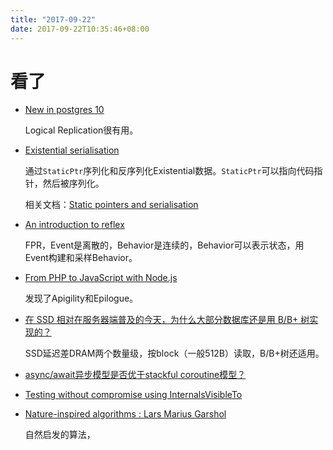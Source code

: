 ```yaml
---
title: "2017-09-22"
date: 2017-09-22T10:35:46+08:00
---
```


# 看了

+ [New in postgres 10](https://wiki.postgresql.org/wiki/New_in_postgres_10)

    Logical Replication很有用。

+ [Existential serialisation](https://neilmitchell.blogspot.com/2017/09/existential-serialisation.html)

    通过`StaticPtr`序列化和反序列化Existential数据。`StaticPtr`可以指向代码指针，然后被序列化。

    相关文档：[Static pointers and serialisation](https://ghc.haskell.org/trac/ghc/blog/simonpj/StaticPointers)

+ [An introduction to reflex](https://blog.qfpl.io/posts/reflex/basics/introduction/)

    FPR，Event是离散的，Behavior是连续的，Behavior可以表示状态，用Event构建和采样Behavior。

+ [From PHP to JavaScript with Node.js](https://blog.matters.tech/migrating-from-php-to-javascript-with-node-js-155534498b58)

    发现了Apigility和Epilogue。

+ [在 SSD 相对在服务器端普及的今天，为什么大部分数据库还是用 B/B+ 树实现的？](https://www.zhihu.com/question/65628840/answer/233271959)

    SSD延迟差DRAM两个数量级，按block（一般512B）读取，B/B+树还适用。

+ [async/await异步模型是否优于stackful coroutine模型？](https://www.zhihu.com/question/65647171/answer/233573428)

+ [Testing without compromise using InternalsVisibleTo](http://blog.tdwright.co.uk/2017/09/19/testing-without-compromise-using-internalsvisibleto/)

+ [Nature-inspired algorithms : Lars Marius Garshol](https://vimeo.com/album/4766821/video/233975012)

    自然启发的算法，